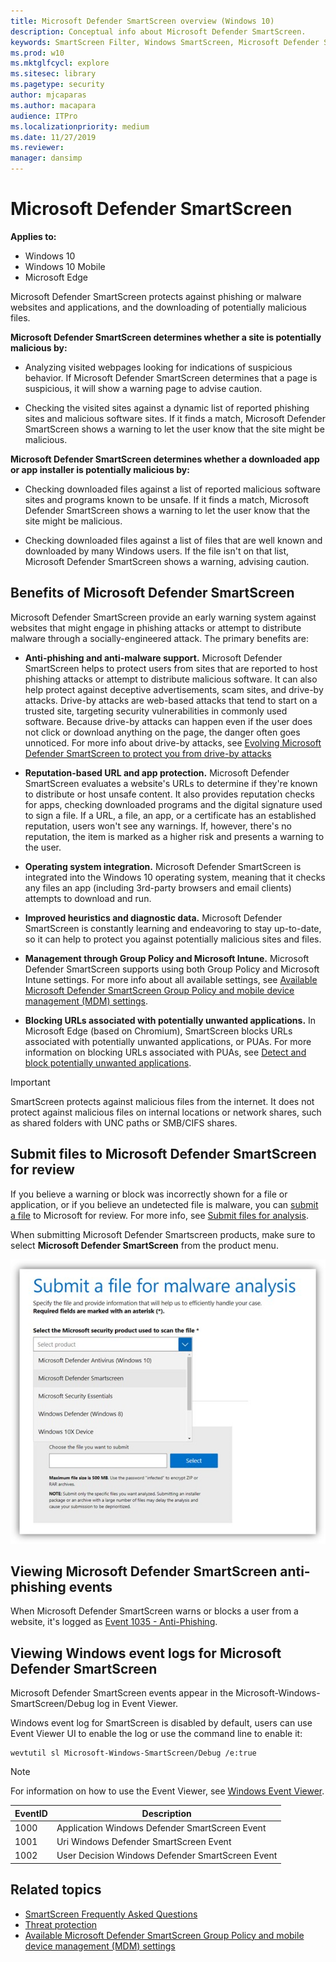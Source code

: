 ```yaml
---
title: Microsoft Defender SmartScreen overview (Windows 10)
description: Conceptual info about Microsoft Defender SmartScreen.
keywords: SmartScreen Filter, Windows SmartScreen, Microsoft Defender SmartScreen
ms.prod: w10
ms.mktglfcycl: explore
ms.sitesec: library
ms.pagetype: security
author: mjcaparas
ms.author: macapara
audience: ITPro
ms.localizationpriority: medium
ms.date: 11/27/2019
ms.reviewer: 
manager: dansimp
---
```


# Microsoft Defender SmartScreen

**Applies to:**

- Windows 10
- Windows 10 Mobile
- Microsoft Edge

Microsoft Defender SmartScreen protects against phishing or malware websites and applications, and the downloading of potentially malicious files.

**Microsoft Defender SmartScreen determines whether a site is potentially malicious by:**

- Analyzing visited webpages looking for indications of suspicious behavior. If Microsoft Defender SmartScreen determines that a page is suspicious, it will show a warning page to advise caution.

- Checking the visited sites against a dynamic list of reported phishing sites and malicious software sites. If it finds a match, Microsoft Defender SmartScreen shows a warning to let the user know that the site might be malicious.

**Microsoft Defender SmartScreen determines whether a downloaded app or app installer is potentially malicious by:**

- Checking downloaded files against a list of reported malicious software sites and programs known to be unsafe. If it finds a match, Microsoft Defender SmartScreen shows a warning to let the user know that the site might be malicious.

- Checking downloaded files against a list of files that are well known and downloaded by many Windows users. If the file isn't on that list, Microsoft Defender SmartScreen shows a warning, advising caution.

## Benefits of Microsoft Defender SmartScreen

Microsoft Defender SmartScreen provide an early warning system against websites that might engage in phishing attacks or attempt to distribute malware through a socially-engineered attack. The primary benefits are:

- **Anti-phishing and anti-malware support.** Microsoft Defender SmartScreen helps to protect users from sites that are reported to host phishing attacks or attempt to distribute malicious software. It can also help protect against deceptive advertisements, scam sites, and drive-by attacks. Drive-by attacks are web-based attacks that tend to start on a trusted site, targeting security vulnerabilities in commonly used software. Because drive-by attacks can happen even if the user does not click or download anything on the page, the danger often goes unnoticed. For more info about drive-by attacks, see [Evolving Microsoft Defender SmartScreen to protect you from drive-by attacks](https://blogs.windows.com/msedgedev/2015/12/16/SmartScreen-drive-by-improvements/#3B7Bb8bzeAPq8hXE.97)

- **Reputation-based URL and app protection.** Microsoft Defender SmartScreen evaluates a website's URLs to determine if they're known to distribute or host unsafe content. It also provides reputation checks for apps, checking downloaded programs and the digital signature used to sign a file. If a URL, a file, an app, or a certificate has an established reputation, users won't see any warnings. If, however, there's no reputation, the item is marked as a higher risk and presents a warning to the user.

- **Operating system integration.** Microsoft Defender SmartScreen is integrated into the Windows 10 operating system, meaning that it checks any files an app (including 3rd-party browsers and email clients) attempts to download and run.

- **Improved heuristics and diagnostic data.** Microsoft Defender SmartScreen is constantly learning and endeavoring to stay up-to-date, so it can help to protect you against potentially malicious sites and files.

- **Management through Group Policy and Microsoft Intune.** Microsoft Defender SmartScreen supports using both Group Policy and Microsoft Intune settings. For more info about all available settings, see [Available Microsoft Defender SmartScreen Group Policy and mobile device management (MDM) settings](microsoft-defender-smartscreen-available-settings.md).

- **Blocking URLs associated with potentially unwanted applications.** In Microsoft Edge (based on Chromium), SmartScreen blocks URLs associated with potentially unwanted applications, or PUAs. For more information on blocking URLs associated with PUAs, see [Detect and block potentially unwanted applications](../windows-defender-antivirus/detect-block-potentially-unwanted-apps-windows-defender-antivirus.md).

> [!IMPORTANT]
> SmartScreen protects against malicious files from the internet. It does not protect against malicious files on internal locations or network shares, such as shared folders with UNC paths or SMB/CIFS shares.

## Submit files to Microsoft Defender SmartScreen for review

If you believe a warning or block was incorrectly shown for a file or application, or if you believe an undetected file is malware, you can [submit a file](https://www.microsoft.com/wdsi/filesubmission/) to Microsoft for review. For more info, see [Submit files for analysis](https://docs.microsoft.com/windows/security/threat-protection/intelligence/submission-guide). 

When submitting Microsoft Defender Smartscreen products, make sure to select **Microsoft Defender SmartScreen** from the product menu.

![Windows Security, Microsoft Defender SmartScreen controls](images/Microsoft-defender-smartscreen-submission.png)

## Viewing Microsoft Defender SmartScreen anti-phishing events

When Microsoft Defender SmartScreen warns or blocks a user from a website, it's logged as [Event 1035 - Anti-Phishing](https://technet.microsoft.com/scriptcenter/dd565657(v=msdn.10).aspx).

## Viewing Windows event logs for Microsoft Defender SmartScreen
Microsoft Defender SmartScreen events appear in the Microsoft-Windows-SmartScreen/Debug log in Event Viewer.

Windows event log for SmartScreen is disabled by default, users can use Event Viewer UI to enable the log or use the command line to enable it:

```
wevtutil sl Microsoft-Windows-SmartScreen/Debug /e:true
```

> [!NOTE]
> For information on how to use the Event Viewer, see [Windows Event Viewer](https://docs.microsoft.com/host-integration-server/core/windows-event-viewer1).


EventID | Description
-|-
1000 | Application Windows Defender SmartScreen Event
1001 | Uri Windows Defender SmartScreen Event
1002 | User Decision Windows Defender SmartScreen Event

## Related topics
- [SmartScreen Frequently Asked Questions](https://fb.smartscreen.microsoft.com/smartscreenfaq.aspx)
- [Threat protection](../index.md)
- [Available Microsoft Defender SmartScreen Group Policy and mobile device management (MDM) settings](https://docs.microsoft.com/windows/security/threat-protection/windows-defender-smartscreen/windows-defender-smartscreen-available-settings)
